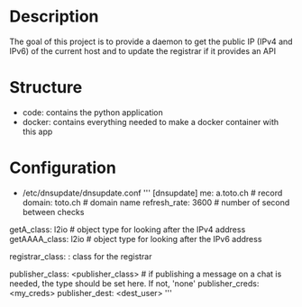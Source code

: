 # Description
The goal of this project is to provide a daemon to get the public IP (IPv4 and IPv6) of the current host and to update the registrar if it provides an API

# Structure
* code: contains the python application
* docker: contains everything needed to make a docker container with this app

# Configuration
* /etc/dnsupdate/dnsupdate.conf
'''
[dnsupdate]
me: a.toto.ch # record
domain: toto.ch # domain name
refresh_rate: 3600 # number of second between checks

getA_class: l2io # object type for looking after the IPv4 address
getAAAA_class: l2io # object type for looking after the IPv6 address

registrar_class: <registrar> : class for the registrar

publisher_class: <publisher_class> # if publishing a message on a chat is needed, the type should be set here. If not, 'none'
publisher_creds: <my_creds>
publisher_dest: <dest_user>
'''
